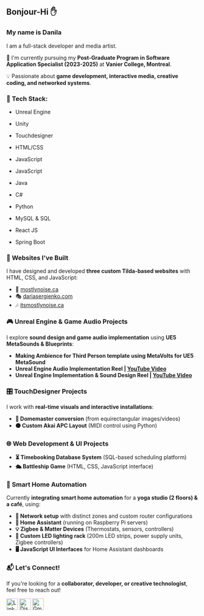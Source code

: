 ## Bonjour-Hi ✋
### My name is Danila

I am a full-stack developer and media artist.


🌱 I'm currently pursuing my **Post-Graduate Program in Software Application Specialist (2023-2025)** at **Vanier College, Montreal**.  

💡 Passionate about **game development, interactive media, creative coding, and networked systems**.  

### 🔧 Tech Stack:

- Unreal Engine
- Unity
- Touchdesigner

- HTML/CSS
- JavaScript
- JavaScript
- Java
- C#
- Python
- MySQL & SQL
- React JS
- Spring Boot

### 🎨 Websites I've Built
I have designed and developed **three custom Tilda-based websites** with HTML, CSS, and JavaScript:
- 🎵 [mostlynoise.ca](https://mostlynoise.ca)
- 🎭 [dariasergienko.com](https://dariasergienko.com)
- 🎶 [itsmostlynoise.ca](https://itsmostlynoise.ca)


### 🎮 Unreal Engine & Game Audio Projects  
I explore **sound design and game audio implementation** using **UE5 MetaSounds & Blueprints**:
- **Making Ambience for Third Person template using MetaVolts for UE5 MetaSound**
- **Unreal Engine Audio Implementation Reel | [YouTube Video](https://youtube.com/your-link)**
- **Unreal Engine Implementation & Sound Design Reel | [YouTube Video](https://youtube.com/your-link)**  


### 🎛️ TouchDesigner Projects  
I work with **real-time visuals and interactive installations**:  
- **🔵 Domemaster conversion** (from equirectangular images/videos)  
- **🟠 Custom Akai APC Layout** (MIDI control using Python)  


### 🌐 Web Development & UI Projects  
- **⏳ Timebooking Database System** (SQL-based scheduling platform)  
- **🛳️ Battleship Game** (HTML, CSS, JavaScript interface)  


### 🏡 Smart Home Automation  
Currently **integrating smart home automation** for a **yoga studio (2 floors) & a café**, using:  
- **📡 Network setup** with distinct zones and custom router configurations  
- **🤖 Home Assistant** (running on Raspberry Pi servers)  
- **💡 Zigbee & Matter Devices** (Thermostats, sensors, controllers)  
- **🔌 Custom LED lighting rack** (200m LED strips, power supply units, Zigbee controllers)  
- **🖥️ JavaScript UI Interfaces** for Home Assistant dashboards  


### 📬 Let's Connect!  
If you're looking for a **collaborator, developer, or creative technologist**, feel free to reach out!


<a href="https://sdfsdf.com">
  <img src="https://raw.githubusercontent.com/danielcranney/readme-generator/main/public/icons/socials/linkedin.svg" 
    width="30" height="30" alt="Linkedin" /></a>
<a href="https://sdfsdf.com" target="_blank">
  <img src="https://cdn.prod.website-files.com/6257adef93867e50d84d30e2/636e0a69f118df70ad7828d4_icon_clyde_blurple_RGB.svg" 
       width="30" height="30" alt="Discord" /></a>
<a href="https://sdfsdf.com" target="_blank">
  <img src="https://lh3.googleusercontent.com/0rpHlrX8IG77awQMuUZpQ0zGWT7HRYtpncsuRnFo6V3c8Lh2hPjXnEuhDDd-OsLz1vua4ld2rlUYFAaBYk-rZCODmi2eJlwUEVsZgg" 
       width="30" height="30" alt="Gmail" /></a>



